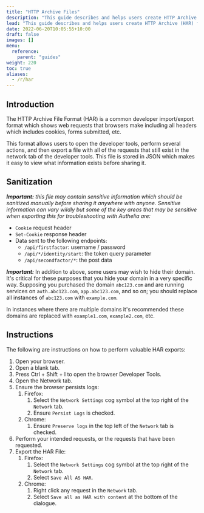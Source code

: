```yaml
---
title: "HTTP Archive Files"
description: "This guide describes and helps users create HTTP Archive (HAR) files"
lead: "This guide describes and helps users create HTTP Archive (HAR) files."
date: 2022-06-20T10:05:55+10:00
draft: false
images: []
menu:
  reference:
    parent: "guides"
weight: 220
toc: true
aliases:
  - /r/har
---
```


## Introduction

The HTTP Archive File Format (HAR) is a common developer import/export format which shows web requests that browsers
make including all headers which includes cookies, forms submitted, etc.

This format allows users to open the developer tools, perform several actions, and then export a file with all of the
requests that still exist in the network tab of the developer tools. This file is stored in JSON which makes it easy to
view what information exists before sharing it.

## Sanitization

*__Important:__ this file may contain sensitive information which should be sanitized manually before sharing it
anywhere with anyone. Sensitive information can vary wildly but some of the key areas that may be sensitive when
exporting this for troubleshooting with Authelia are:*
- `Cookie` request header
- `Set-Cookie` response header
- Data sent to the following endpoints:
  - `/api/firstfactor`: username / password
  - `/api/*/identity/start`: the token query parameter
  - `/api/secondfactor/*`: the post data

__*Important:*__ In addition to above, some users may wish to hide their domain. It's critical for these purposes that
you hide your domain in a very specific way. Supposing you purchased the domain `abc123.com` and are running services on
`auth.abc123.com`, `app.abc123.com`, and so on; you should replace all instances of `abc123.com` with `example.com`.

In instances where there are multiple domains it's recommended these domains are replaced with `example1.com`,
`example2.com`, etc.

## Instructions

The following are instructions on how to perform valuable HAR exports:

1. Open your browser.
2. Open a blank tab.
3. Press Ctrl + Shift + I to open the browser Developer Tools.
4. Open the Network tab.
5. Ensure the browser persists logs:
   1. Firefox:
      1. Select the `Network Settings` cog symbol at the top right of the `Network` tab.
      2. Ensure `Persist Logs` is checked.
   2. Chrome:
      1. Ensure `Preserve logs` in the top left of the `Network` tab is checked.
6. Perform your intended requests, or the requests that have been requested.
7. Export the HAR File:
   1. Firefox:
      1. Select the `Network Settings` cog symbol at the top right of the `Network` tab.
      2. Select `Save All AS HAR`.
   2. Chrome:
      1. Right click any request in the `Network` tab.
      2. Select `Save all as HAR with content` at the bottom of the dialogue.
